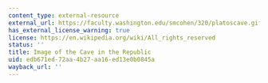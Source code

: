 ```yaml
---
content_type: external-resource
external_url: https://faculty.washington.edu/smcohen/320/platoscave.gif
has_external_license_warning: true
license: https://en.wikipedia.org/wiki/All_rights_reserved
status: ''
title: Image of the Cave in the Republic
uid: edb671ed-72aa-4b27-aa16-ed13e0b0845a
wayback_url: ''
---
```

